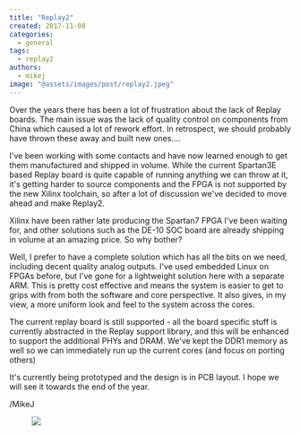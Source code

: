 ```yaml
---
title: "Replay2"
created: 2017-11-08
categories: 
  - general
tags:
  - replay2
authors: 
  - mikej
image: "@assets/images/post/replay2.jpeg"
---
```


Over the years there has been a lot of frustration about the lack of Replay boards. The main issue was the lack of quality control on components from China which caused a lot of rework effort. In retrospect, we should probably have thrown these away and built new ones....

I've been working with some contacts and have now learned enough to get them manufactured and shipped in volume. While the current Spartan3E based Replay board is quite capable of running anything we can throw at it, it's getting harder to source components and the FPGA is not supported by the new Xilinx toolchain, so after a lot of discussion we've decided to move ahead and make Replay2.

Xilinx have been rather late producing the Spartan7 FPGA I've been waiting for, and other solutions such as the DE-10 SOC board are already shipping in volume at an amazing price. So why bother?

Well, I prefer to have a complete solution which has all the bits on we need, including decent quality analog outputs. I've used embedded Linux on FPGAs before, but I've gone for a lightweight solution here with a separate ARM. This is pretty cost effective and means the system is easier to get to grips with from both the software and core perspective. It also gives, in my view, a more uniform look and feel to the system across the cores.

The current replay board is still supported - all the board specific stuff is currently abstracted in the Replay support library, and this will be enhanced to support the additional PHYs and DRAM. We've kept the DDR1 memory as well so we can immediately run up the current cores (and focus on porting others)

It's currently being prototyped and the design is in PCB layout. I hope we will see it towards the end of the year.

/MikeJ

<figure>

![](@assets/images/post/replay2.jpeg)

</figure>